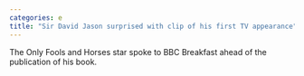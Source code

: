 ```yaml
---
categories: e
title: "Sir David Jason surprised with clip of his first TV appearance"
---
```

The Only Fools and Horses star spoke to BBC Breakfast ahead of the publication of his book.